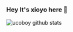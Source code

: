 ### Hey It's xioyo here 👋
![ucoboy github stats](https://github-stats-alpha.vercel.app/api/?username=xioyo&cc=FFFFFF&ic=DF7431&bc=FFFFFF&tc=000000)
